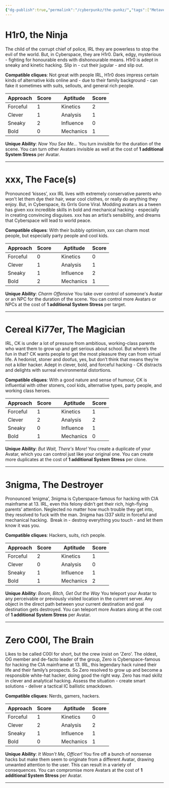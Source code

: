 ```yaml
---
{"dg-publish":true,"permalink":"/cyberpunkz/the-punkz/","tags":["Metaverse/SRD"]}
---
```


# H1r0, the Ninja
The child of the corrupt chief of police, IRL they are powerless to stop the evil of the world. But, in Cyberspace, they are H1r0. Dark, edgy, mysterious - fighting for honourable ends with dishonourable means. H1r0 is adept in sneaky and kinetic hacking. Slip in - cut their jugular - and slip out. 

**Compatible cliques**: Not great with people IRL, H1r0 does impress certain kinds of alternative kids online and - due to their family background - can fake it sometimes with suits, sellouts, and general rich people.

| Approach | Score |     | Aptitude  | Score |
| -------- | ----- | --- | --------- | ----- |
| Forceful | 1     |     | Kinetics  | 2     |
| Clever   | 1     |     | Analysis  | 1     |
| Sneaky   | 2     |     | Influence | 0     |
| Bold     | 0     |     | Mechanics | 1     |

**Unique Ability**: *Now You See Me...*
You turn invisible for the duration of the scene. 
You can turn other Avatars invisible as well at the cost of **1 additional System Stress** per Avatar.


---

# xxx, The Face(s)
Pronounced ‘kisses’, xxx IRL lives with extremely conservative parents who won't let them dye their hair, wear cool clothes, or really do anything they enjoy. But, in Cyberspace, its Grrls Gone Viral. Modding avatars as a tween has given xxx incredible skills in bold and mechanical hacking - especially in creating convincing disguises. xxx has an artist’s sensibility, and dreams that Cyberspace will lead to world peace.

**Compatible cliques**: With their bubbly optimism, xxx can charm most people, but especially party people and cool kids.

| Approach | Score |     | Aptitude  | Score |
| -------- | ----- | --- | --------- | ----- |
| Forceful | 0     |     | Kinetics  | 0     |
| Clever   | 1     |     | Analysis  | 1     |
| Sneaky   | 1     |     | Influence | 2     |
| Bold     | 2     |     | Mechanics | 1     |

**Unique Ability**: *Charm Offensive*
You take over control of someone's Avatar or an NPC for the duration of the scene. 
You can control more Avatars or NPCs at the cost of **1 additional System Stress** per target.


---
# Cereal Ki77er, The Magician
IRL, CK is under a lot of pressure from ambitious, working-class parents who want them to grow up and get serious about school. But where’s the fun in that? CK wants people to get the most pleasure they can from virtual life. A hedonist, stoner and doofus, yes, but don’t think that means they’re not a killer hacker. Adept in clever, bold, and forceful hacking - CK distracts and delights with surreal environmental distortions. 

**Compatible cliques**: With a good nature and sense of humour, CK is influential with other stoners, cool kids, alternative types, party people, and working class heroes.

| Approach | Score |     | Aptitude  | Score |
| -------- | ----- | --- | --------- | ----- |
| Forceful | 1     |     | Kinetics  | 1     |
| Clever   | 2     |     | Analysis  | 2     |
| Sneaky   | 0     |     | Influence | 1     |
| Bold     | 1     |     | Mechanics | 0     |

**Unique Ability**: *But Wait, There's More!*
You create a duplicate of your Avatar, which you can control just like your original one.
You can create more duplicates at the cost of **1 additional System Stress** per clone.


---
# 3nigma, The Destroyer
Pronounced ‘enigma’, 3nigma is Cyberspace-famous for hacking with CIA mainframe at 13. IRL, even this felony didn’t get their rich, high-flying parents’ attention. Neglected no matter how much trouble they get into, they resolved to fuck with the man. 3nigma has l337 skillz in forceful and mechanical hacking.  Break in - destroy everything you touch - and let them know it was you.

**Compatible cliques**: Hackers, suits, rich people.

| Approach | Score |     | Aptitude  | Score |
| -------- | ----- | --- | --------- | ----- |
| Forceful | 2     |     | Kinetics  | 1     |
| Clever   | 0     |     | Analysis  | 0     |
| Sneaky   | 1     |     | Influence | 1     |
| Bold     | 1     |     | Mechanics | 2     |

**Unique Ability**: *Boom, Bitch, Get Out the Way*
You teleport your Avatar to any perceivable or previously visited location in the current server. Any object in the direct path between your current destination and goal destination gets destroyed. 
You can teleport more Avatars along at the cost of **1 additional System Stress** per Avatar.


---
# Zero C00l, The Brain
Likes to be called C00l for short, but the crew insist on 'Zero'. The oldest, OG member and de-facto leader of the group, Zero is Cyberspace-famous for hacking the CIA mainframe at 13. IRL, this legendary hack ruined their life and their family’s prospects. So Zero resolved to grow up and become a responsible white-hat hacker, doing good the right way. Zero has mad skillz in clever and analytical hacking. Assess the situation - create smart solutions - deliver a tactical IC ballistic smackdown.

**Compatible cliques**: Nerds, gamers, hackers.

| Approach | Score |     | Aptitude  | Score |
| -------- | ----- | --- | --------- | ----- |
| Forceful | 1     |     | Kinetics  | 0     |
| Clever   | 2     |     | Analysis  | 2     |
| Sneaky   | 1     |     | Influence | 1     |
| Bold     | 0     |     | Mechanics | 1     |

**Unique Ability**: *It Wasn't Me, Officer!*
You fire off a bunch of nonsense hacks but make them seem to originate from a different Avatar, drawing unwanted attention to the user. This can result in a variety of consequences.
You can compromise more Avatars at the cost of **1 additional System Stress** per Avatar.


---